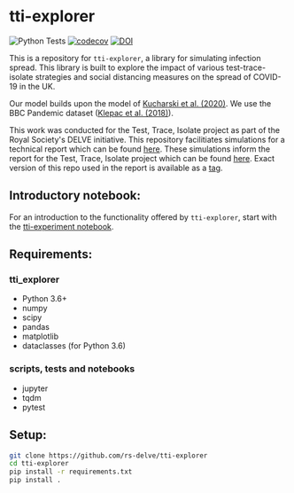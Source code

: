 # tti-explorer
![Python Tests](https://github.com/rs-delve/tti-explorer/workflows/Python%20Tests/badge.svg)
[![codecov](https://codecov.io/gh/rs-delve/tti-explorer/branch/master/graph/badge.svg)](https://codecov.io/gh/rs-delve/tti-explorer)
[![DOI](https://zenodo.org/badge/DOI/10.5281/zenodo.4560214.svg)](https://doi.org/10.5281/zenodo.4560214)

This is a repository for `tti-explorer`, a library for simulating infection spread. This library is built to explore the impact of various test-trace-isolate strategies and social distancing measures on the spread of COVID-19 in the UK.

Our model builds upon the model of [Kucharski et al. (2020)](https://www.medrxiv.org/content/10.1101/2020.04.23.20077024v1). We use the BBC Pandemic dataset ([Klepac et al. (2018)](https://researchonline.lshtm.ac.uk/id/eprint/4647173/)).

This work was conducted for the Test, Trace, Isolate project as part of the Royal Society's DELVE initiative. This repository facilitiates simulations for a technical report which can be found [here](https://rs-delve.github.io/pdfs/2020-05-27-effectiveness-and-resource-requirements-of-tti-strategies.pdf). These simulations inform the report for the Test, Trace, Isolate project which can be found [here](https://rs-delve.github.io/reports/2020/05/27/test-trace-isolate.html). Exact version of this repo used in the report is available as a [tag](https://github.com/rs-delve/tti-explorer/releases/tag/rs-delve-tech-report-0520).

## Introductory notebook: 

For an introduction to the functionality offered by `tti-explorer`, start with the [tti-experiment notebook](https://colab.research.google.com/github/rs-delve/tti-explorer/blob/master/notebooks/tti-experiment.ipynb).

## Requirements:
### tti_explorer
- Python 3.6+
- numpy
- scipy
- pandas
- matplotlib
- dataclasses (for Python 3.6)
### scripts, tests and notebooks
- jupyter
- tqdm
- pytest


## Setup:
```bash
git clone https://github.com/rs-delve/tti-explorer
cd tti-explorer
pip install -r requirements.txt
pip install .
```
